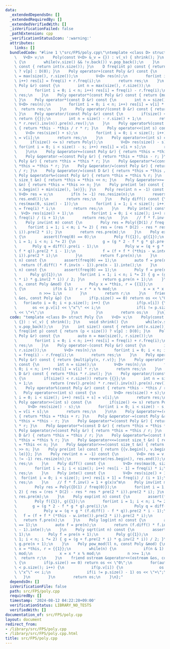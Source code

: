 ```yaml
---
data:
  _extendedDependsOn: []
  _extendedRequiredBy: []
  _extendedVerifiedWith: []
  _isVerificationFailed: false
  _pathExtension: cpp
  _verificationStatusIcon: ':warning:'
  attributes:
    links: []
  bundledCode: "#line 1 \"src/FPS/poly.cpp\"\ntemplate <class D> struct Poly {\n \
    \   V<D> v;\n    Poly(const V<D> &_v = {}) : v(_v) { shrink(); }\n    void shrink()\
    \ {\n        while(v.size() && !v.back()) v.pop_back();\n    }\n    int size()\
    \ const { return int(v.size()); }\n    D freq(int p) const { return (p < size())\
    \ ? v[p] : D(0); }\n    Poly operator+(const Poly &r) const {\n        auto n\
    \ = max(size(), r.size());\n        V<D> res(n);\n        for(int i = 0; i < n;\
    \ i++) res[i] = freq(i) + r.freq(i);\n        return res;\n    }\n    Poly operator-(const\
    \ Poly &r) const {\n        int n = max(size(), r.size());\n        V<D> res(n);\n\
    \        for(int i = 0; i < n; i++) res[i] = freq(i) - r.freq(i);\n        return\
    \ res;\n    }\n    Poly operator*(const Poly &r) const { return {multiply(v, r.v)};\
    \ }\n    Poly operator*(const D &r) const {\n        int n = size();\n       \
    \ V<D> res(n);\n        for(int i = 0; i < n; i++) res[i] = v[i] * r;\n      \
    \  return res;\n    }\n    Poly operator/(const D &r) const { return *this * r.inv();\
    \ }\n    Poly operator/(const Poly &r) const {\n        if(size() < r.size())\
    \ return {{}};\n        int n = size() - r.size() + 1;\n        return (rev().pre(n)\
    \ * r.rev().inv(n)).pre(n).rev();\n    }\n    Poly operator%(const Poly &r) const\
    \ { return *this - *this / r * r; }\n    Poly operator<<(int s) const {\n    \
    \    V<D> res(size() + s);\n        for(int i = 0; i < size(); i++) res[i + s]\
    \ = v[i];\n        return res;\n    }\n    Poly operator>>(int s) const {\n  \
    \      if(size() <= s) return Poly();\n        V<D> res(size() - s);\n       \
    \ for(int i = 0; i < size() - s; i++) res[i] = v[i + s];\n        return res;\n\
    \    }\n\n    Poly &operator+=(const Poly &r) { return *this = *this + r; }\n\
    \    Poly &operator-=(const Poly &r) { return *this = *this - r; }\n    Poly &operator*=(const\
    \ Poly &r) { return *this = *this * r; }\n    Poly &operator*=(const D &r) { return\
    \ *this = *this * r; }\n    Poly &operator/=(const Poly &r) { return *this = *this\
    \ / r; }\n    Poly &operator/=(const D &r) { return *this = *this / r; }\n   \
    \ Poly &operator%=(const Poly &r) { return *this = *this % r; }\n    Poly &operator<<=(const\
    \ size_t &n) { return *this = *this << n; }\n    Poly &operator>>=(const size_t\
    \ &n) { return *this = *this >> n; }\n    Poly pre(int le) const { return {{v.begin(),\
    \ v.begin() + min(size(), le)}}; }\n    Poly rev(int n = -1) const {\n       \
    \ V<D> res = v;\n        if(n != -1) res.resize(n);\n        reverse(res.begin(),\
    \ res.end());\n        return res;\n    }\n    Poly diff() const {\n        V<D>\
    \ res(max(0, size() - 1));\n        for(int i = 1; i < size(); i++) res[i - 1]\
    \ = freq(i) * i;\n        return res;\n    }\n    Poly inte() const {\n      \
    \  V<D> res(size() + 1);\n        for(int i = 0; i < size(); i++) res[i + 1] =\
    \ freq(i) / (i + 1);\n        return res;\n    }\n    // f * f.inv() = 1 + g(x)x^m\n\
    \    Poly inv(int m) const {\n        Poly res = Poly({D(1) / freq(0)});\n   \
    \     for(int i = 1; i < m; i *= 2) { res = (res * D(2) - res * res * pre(2 *\
    \ i)).pre(2 * i); }\n        return res.pre(m);\n    }\n    Poly exp(int n) const\
    \ {\n        assert(freq(0) == 0);\n        Poly f({1}), g({1});\n        for(int\
    \ i = 1; i < n; i *= 2) {\n            g = (g * 2 - f * g * g).pre(i);\n     \
    \       Poly q = diff().pre(i - 1);\n            Poly w = (q + g * (f.diff() -\
    \ f * q)).pre(2 * i - 1);\n            f = (f + f * (*this - w.inte()).pre(2 *\
    \ i)).pre(2 * i);\n        }\n        return f.pre(n);\n    }\n    Poly log(int\
    \ n) const {\n        assert(freq(0) == 1);\n        auto f = pre(n);\n      \
    \  return (f.diff() * f.inv(n - 1)).pre(n - 1).inte();\n    }\n    Poly sqrt(int\
    \ n) const {\n        assert(freq(0) == 1);\n        Poly f = pre(n + 1);\n  \
    \      Poly g({1});\n        for(int i = 1; i < n; i *= 2) { g = (g + f.pre(2\
    \ * i) * g.inv(2 * i)) / 2; }\n        return g.pre(n + 1);\n    }\n    Poly pow_mod(ll\
    \ n, const Poly &mod) {\n        Poly x = *this, r = {{1}};\n        while(n)\
    \ {\n            if(n & 1) r = r * x % mod;\n            x = x * x % mod;\n  \
    \          n >>= 1;\n        }\n        return r;\n    }\n    friend ostream &operator<<(ostream\
    \ &os, const Poly &p) {\n        if(p.size() == 0) return os << \"0\";\n     \
    \   for(auto i = 0; i < p.size(); i++) {\n            if(p.v[i]) {\n         \
    \       os << p.v[i] << \"x^\" << i;\n                if(i != p.size() - 1) os\
    \ << \"+\";\n            }\n        }\n        return os;\n    }\n};\n"
  code: "template <class D> struct Poly {\n    V<D> v;\n    Poly(const V<D> &_v =\
    \ {}) : v(_v) { shrink(); }\n    void shrink() {\n        while(v.size() && !v.back())\
    \ v.pop_back();\n    }\n    int size() const { return int(v.size()); }\n    D\
    \ freq(int p) const { return (p < size()) ? v[p] : D(0); }\n    Poly operator+(const\
    \ Poly &r) const {\n        auto n = max(size(), r.size());\n        V<D> res(n);\n\
    \        for(int i = 0; i < n; i++) res[i] = freq(i) + r.freq(i);\n        return\
    \ res;\n    }\n    Poly operator-(const Poly &r) const {\n        int n = max(size(),\
    \ r.size());\n        V<D> res(n);\n        for(int i = 0; i < n; i++) res[i]\
    \ = freq(i) - r.freq(i);\n        return res;\n    }\n    Poly operator*(const\
    \ Poly &r) const { return {multiply(v, r.v)}; }\n    Poly operator*(const D &r)\
    \ const {\n        int n = size();\n        V<D> res(n);\n        for(int i =\
    \ 0; i < n; i++) res[i] = v[i] * r;\n        return res;\n    }\n    Poly operator/(const\
    \ D &r) const { return *this * r.inv(); }\n    Poly operator/(const Poly &r) const\
    \ {\n        if(size() < r.size()) return {{}};\n        int n = size() - r.size()\
    \ + 1;\n        return (rev().pre(n) * r.rev().inv(n)).pre(n).rev();\n    }\n\
    \    Poly operator%(const Poly &r) const { return *this - *this / r * r; }\n \
    \   Poly operator<<(int s) const {\n        V<D> res(size() + s);\n        for(int\
    \ i = 0; i < size(); i++) res[i + s] = v[i];\n        return res;\n    }\n   \
    \ Poly operator>>(int s) const {\n        if(size() <= s) return Poly();\n   \
    \     V<D> res(size() - s);\n        for(int i = 0; i < size() - s; i++) res[i]\
    \ = v[i + s];\n        return res;\n    }\n\n    Poly &operator+=(const Poly &r)\
    \ { return *this = *this + r; }\n    Poly &operator-=(const Poly &r) { return\
    \ *this = *this - r; }\n    Poly &operator*=(const Poly &r) { return *this = *this\
    \ * r; }\n    Poly &operator*=(const D &r) { return *this = *this * r; }\n   \
    \ Poly &operator/=(const Poly &r) { return *this = *this / r; }\n    Poly &operator/=(const\
    \ D &r) { return *this = *this / r; }\n    Poly &operator%=(const Poly &r) { return\
    \ *this = *this % r; }\n    Poly &operator<<=(const size_t &n) { return *this\
    \ = *this << n; }\n    Poly &operator>>=(const size_t &n) { return *this = *this\
    \ >> n; }\n    Poly pre(int le) const { return {{v.begin(), v.begin() + min(size(),\
    \ le)}}; }\n    Poly rev(int n = -1) const {\n        V<D> res = v;\n        if(n\
    \ != -1) res.resize(n);\n        reverse(res.begin(), res.end());\n        return\
    \ res;\n    }\n    Poly diff() const {\n        V<D> res(max(0, size() - 1));\n\
    \        for(int i = 1; i < size(); i++) res[i - 1] = freq(i) * i;\n        return\
    \ res;\n    }\n    Poly inte() const {\n        V<D> res(size() + 1);\n      \
    \  for(int i = 0; i < size(); i++) res[i + 1] = freq(i) / (i + 1);\n        return\
    \ res;\n    }\n    // f * f.inv() = 1 + g(x)x^m\n    Poly inv(int m) const {\n\
    \        Poly res = Poly({D(1) / freq(0)});\n        for(int i = 1; i < m; i *=\
    \ 2) { res = (res * D(2) - res * res * pre(2 * i)).pre(2 * i); }\n        return\
    \ res.pre(m);\n    }\n    Poly exp(int n) const {\n        assert(freq(0) == 0);\n\
    \        Poly f({1}), g({1});\n        for(int i = 1; i < n; i *= 2) {\n     \
    \       g = (g * 2 - f * g * g).pre(i);\n            Poly q = diff().pre(i - 1);\n\
    \            Poly w = (q + g * (f.diff() - f * q)).pre(2 * i - 1);\n         \
    \   f = (f + f * (*this - w.inte()).pre(2 * i)).pre(2 * i);\n        }\n     \
    \   return f.pre(n);\n    }\n    Poly log(int n) const {\n        assert(freq(0)\
    \ == 1);\n        auto f = pre(n);\n        return (f.diff() * f.inv(n - 1)).pre(n\
    \ - 1).inte();\n    }\n    Poly sqrt(int n) const {\n        assert(freq(0) ==\
    \ 1);\n        Poly f = pre(n + 1);\n        Poly g({1});\n        for(int i =\
    \ 1; i < n; i *= 2) { g = (g + f.pre(2 * i) * g.inv(2 * i)) / 2; }\n        return\
    \ g.pre(n + 1);\n    }\n    Poly pow_mod(ll n, const Poly &mod) {\n        Poly\
    \ x = *this, r = {{1}};\n        while(n) {\n            if(n & 1) r = r * x %\
    \ mod;\n            x = x * x % mod;\n            n >>= 1;\n        }\n      \
    \  return r;\n    }\n    friend ostream &operator<<(ostream &os, const Poly &p)\
    \ {\n        if(p.size() == 0) return os << \"0\";\n        for(auto i = 0; i\
    \ < p.size(); i++) {\n            if(p.v[i]) {\n                os << p.v[i] <<\
    \ \"x^\" << i;\n                if(i != p.size() - 1) os << \"+\";\n         \
    \   }\n        }\n        return os;\n    }\n};"
  dependsOn: []
  isVerificationFile: false
  path: src/FPS/poly.cpp
  requiredBy: []
  timestamp: '2024-08-12 04:22:28+09:00'
  verificationStatus: LIBRARY_NO_TESTS
  verifiedWith: []
documentation_of: src/FPS/poly.cpp
layout: document
redirect_from:
- /library/src/FPS/poly.cpp
- /library/src/FPS/poly.cpp.html
title: src/FPS/poly.cpp
---
```

